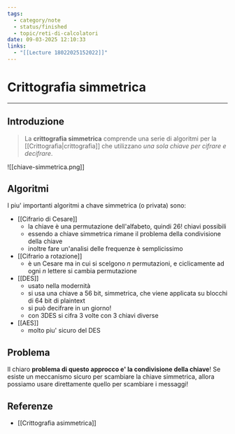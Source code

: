 ```yaml
---
tags:
  - category/note
  - status/finished
  - topic/reti-di-calcolatori
date: 09-03-2025 12:10:33
links:
  - "[[Lecture 18022025152022]]"
---
```

# Crittografia simmetrica
---
## Introduzione
> La **crittografia simmetrica** comprende una serie di algoritmi per la [[Crittografia|crittografia]] che utilizzano _una sola chiave per cifrare e decifrare_.

![[chiave-simmetrica.png]]

## Algoritmi
I piu' importanti algoritmi a chave simmetrica (o privata) sono:
- [[Cifrario di Cesare]]
	- la chiave è una permutazione dell'alfabeto, quindi $26!$ chiavi possibili
	- essendo a chiave simmetrica rimane il problema della condivisione della chiave
	- inoltre fare un'analisi delle frequenze è semplicissimo
- [[Cifrario a rotazione]]
	- è un Cesare ma in cui si scelgono $n$ permutazioni, e ciclicamente ad ogni $n$ lettere si cambia permutazione
- [[DES]]
	- usato nella modernità
	- si usa una chiave a 56 bit, simmetrica, che viene applicata su blocchi di 64 bit di plaintext
	- si può decifrare in un giorno!
	- con 3DES si cifra 3 volte con 3 chiavi diverse
- [[AES]]
	- molto piu' sicuro del DES

## Problema
Il chiaro **problema di questo approcco e' la condivisione della chiave**! Se esiste un meccanismo sicuro per scambiare la chiave simmetrica, allora possiamo usare direttamente quello per scambiare i messaggi!

## Referenze
- [[Crittografia asimmetrica]]